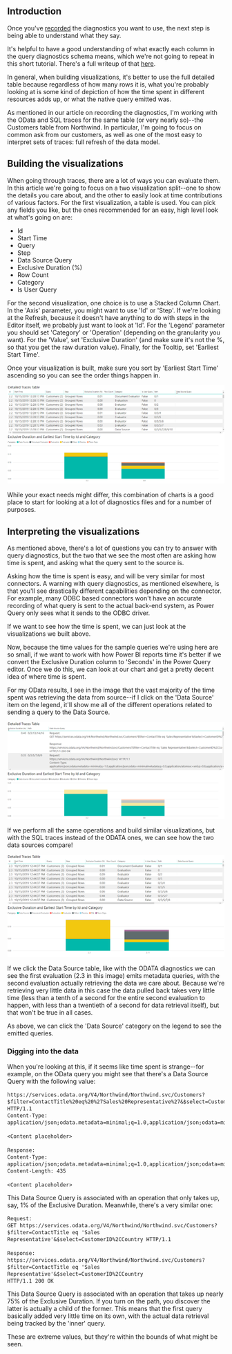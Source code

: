 ## Introduction

Once you've [recorded](RecordingQueryDiagnostics.md) the diagnostics you want to use, the next step is being able to understand what they say.

It's helpful to have a good understanding of what exactly each column in the query diagnostics schema means, which we're not going to repeat in this short tutorial. There's a full writeup of that [here](QueryDiagnostics.md).

In general, when building visualizations, it's better to use the full detailed table because regardless of how many rows it is, what you're probably looking at is some kind of depiction of how the time spent in different resources adds up, or what the native query emitted was.

As mentioned in our article on recording the diagnostics, I'm working with the OData and SQL traces for the same table (or very nearly so)--the Customers table from Northwind. In particular, I'm going to focus on common ask from our customers, as well as one of the most easy to interpret sets of traces: full refresh of the data model.

## Building the visualizations

When going through traces, there are a lot of ways you can evaluate them. In this article we're going to focus on a two visualization split--one to show the details you care about, and the other to easily look at time contributions of various factors. For the first visualization, a table is used. You can pick any fields you like, but the ones recommended for an easy, high level look at what's going on are:

* Id
* Start Time
* Query
* Step
* Data Source Query
* Exclusive Duration (%)
* Row Count
* Category
* Is User Query

For the second visualization, one choice is to use a Stacked Column Chart. In the 'Axis' parameter, you might want to use 'Id' or 'Step'. If we're looking at the Refresh, because it doesn't have anything to do with steps in the Editor itself, we probably just want to look at 'Id'. For the 'Legend' parameter you should set 'Category' or 'Operation' (depending on the granularity you want). For the 'Value', set 'Exclusive Duration' (and make sure it's not the %, so that you get the raw duration value). Finally, for the Tooltip, set 'Earliest Start Time'.

Once your visualization is built, make sure you sort by 'Earliest Start Time' ascending so you can see the order things happen in.

![Visualization of details and time aggregation](images/querydiagnosticsodatahighlevel.png)


While your exact needs might differ, this combination of charts is a good place to start for looking at a lot of diagnostics files and for a number of purposes.

## Interpreting the visualizations

As mentioned above, there's a lot of questions you can try to answer with query diagnostics, but the two that we see the most often are asking how time is spent, and asking what the query sent to the source is.

Asking how the time is spent is easy, and will be very similar for most connectors. A warning with query diagnostics, as mentioned elsewhere, is that you'll see drastically different capabilities depending on the connector. For example, many ODBC based connectors won't have an accurate recording of what query is sent to the actual back-end system, as Power Query only sees what it sends to the ODBC driver.

If we want to see how the time is spent, we can just look at the visualizations we built above.

Now, because the time values for the sample queries we're using here are so small, if we want to work with how Power BI reports time it's better if we convert the Exclusive Duration column to 'Seconds' in the Power Query editor. Once we do this, we can look at our chart and get a pretty decent idea of where time is spent.

For my OData results, I see in the image that the vast majority of the time spent was retrieving the data from source--if I click on the 'Data Source' item on the legend, it'll show me all of the different operations related to sending a query to the Data Source.

![OData Northwind Query Diagnostics Summary](images/querydiagnosticsodataemitted.png)

If we perform all the same operations and build similar visualizations, but with the SQL traces instead of the ODATA ones, we can see how the two data sources compare!

![OData Northwind Query Diagnostics Summary](images/querydiagnosticssqlhighlevel.png)

If we click the Data Source table, like with the ODATA diagnostics we can see the first evaluation (2.3 in this image) emits metadata queries, with the second evaluation actually retrieving the data we care about. Because we're retrieving very little data in this case the data pulled back takes very little time (less than a tenth of a second for the entire second evaluation to happen, with less than a twentieth of a second for data retrieval itself), but that won't be true in all cases.

As above, we can click the 'Data Source' category on the legend to see the emitted queries.

### Digging into the data

When you're looking at this, if it seems like time spent is strange--for example, on the OData query you might see that there's a Data Source Query with the following value:

```Request:
https://services.odata.org/V4/Northwind/Northwind.svc/Customers?$filter=ContactTitle%20eq%20%27Sales%20Representative%27&$select=CustomerID%2CCountry HTTP/1.1
Content-Type: application/json;odata.metadata=minimal;q=1.0,application/json;odata=minimalmetadata;q=0.9,application/atomsvc+xml;q=0.8,application/atom+xml;q=0.8,application/xml;q=0.7,text/plain;q=0.7

<Content placeholder>

Response:
Content-Type: application/json;odata.metadata=minimal;q=1.0,application/json;odata=minimalmetadata;q=0.9,application/atomsvc+xml;q=0.8,application/atom+xml;q=0.8,application/xml;q=0.7,text/plain;q=0.7
Content-Length: 435

<Content placeholder>
```

This Data Source Query is associated with an operation that only takes up, say, 1% of the Exclusive Duration. Meanwhile, there's a very similar one:

```
Request:
GET https://services.odata.org/V4/Northwind/Northwind.svc/Customers?$filter=ContactTitle eq 'Sales Representative'&$select=CustomerID%2CCountry HTTP/1.1

Response:
https://services.odata.org/V4/Northwind/Northwind.svc/Customers?$filter=ContactTitle eq 'Sales Representative'&$select=CustomerID%2CCountry
HTTP/1.1 200 OK
```

This Data Source Query is associated with an operation that takes up nearly 75% of the Exclusive Duration. If you turn on the path, you discover the latter is actually a child of the former. This means that the first query basically added very little time on its own, with the actual data retrieval being tracked by the 'inner' query.

These are extreme values, but they're within the bounds of what might be seen.
